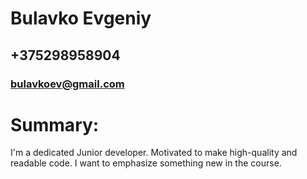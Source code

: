 # Bulavko Evgeniy
## +375298958904
### bulavkoev@gmail.com
# Summary:
I'm a dedicated Junior developer. Motivated to make high-quality and readable code. I want to emphasize something new in the course.
